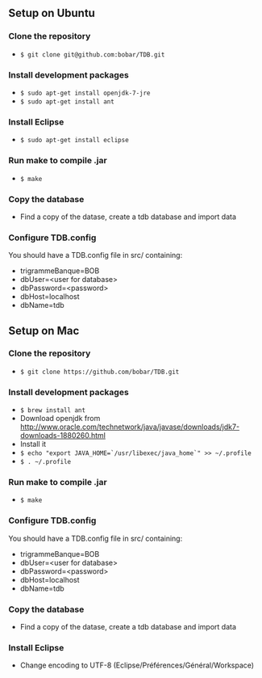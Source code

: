 ## Setup on Ubuntu
### Clone the repository
- `$ git clone git@github.com:bobar/TDB.git`

### Install development packages
- `$ sudo apt-get install openjdk-7-jre`
- `$ sudo apt-get install ant`

### Install Eclipse
- `$ sudo apt-get install eclipse`

### Run make to compile .jar
- `$ make`

### Copy the database
- Find a copy of the datase, create a tdb database and import data

### Configure TDB.config
You should have a TDB.config file in src/ containing:
- trigrammeBanque=BOB
- dbUser=\<user for database>
- dbPassword=\<password>
- dbHost=localhost
- dbName=tdb


## Setup on Mac
### Clone the repository
- `$ git clone https://github.com/bobar/TDB.git`

### Install development packages
- `$ brew install ant`
- Download openjdk from http://www.oracle.com/technetwork/java/javase/downloads/jdk7-downloads-1880260.html
- Install it
- ``` $ echo "export JAVA_HOME=`/usr/libexec/java_home`" >> ~/.profile ```
- `$ . ~/.profile`

### Run make to compile .jar
- `$ make`

### Configure TDB.config
You should have a TDB.config file in src/ containing:
- trigrammeBanque=BOB
- dbUser=\<user for database>
- dbPassword=\<password>
- dbHost=localhost
- dbName=tdb

### Copy the database
- Find a copy of the datase, create a tdb database and import data

### Install Eclipse
- Change encoding to UTF-8 (Eclipse/Préférences/Général/Workspace)
